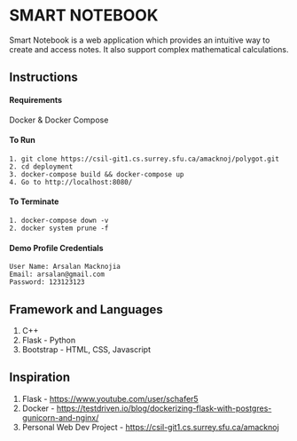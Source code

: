 # SMART NOTEBOOK

Smart Notebook is a web application which provides an intuitive way to create and access notes.
It also support complex mathematical calculations.

## Instructions

#### Requirements
Docker & Docker Compose

#### To Run
```
1. git clone https://csil-git1.cs.surrey.sfu.ca/amacknoj/polygot.git
2. cd deployment
3. docker-compose build && docker-compose up
4. Go to http://localhost:8080/
```

#### To Terminate
```
1. docker-compose down -v
2. docker system prune -f
```

#### Demo Profile Credentials
```
User Name: Arsalan Macknojia
Email: arsalan@gmail.com
Password: 123123123
```

## Framework and Languages
1. C++
2. Flask - Python
3. Bootstrap - HTML, CSS, Javascript


## Inspiration
1. Flask - https://www.youtube.com/user/schafer5
2. Docker - https://testdriven.io/blog/dockerizing-flask-with-postgres-gunicorn-and-nginx/
3. Personal Web Dev Project - https://csil-git1.cs.surrey.sfu.ca/amacknoj